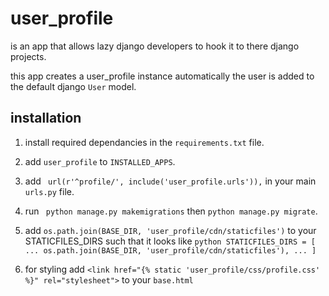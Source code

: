 # user_profile
is an app that allows lazy django developers to hook it to there django projects.

this app creates a user_profile instance automatically the user is added to the default django ```User``` model.

## installation
1. install required dependancies in the ```requirements.txt``` file.

2. add ```user_profile``` to ```INSTALLED_APPS```.

3. add ``` url(r'^profile/', include('user_profile.urls')),``` in your main ```urls.py``` file.

4. run ``` python manage.py makemigrations``` then ```python manage.py migrate```.

5. add ```os.path.join(BASE_DIR, 'user_profile/cdn/staticfiles')``` to your STATICFILES_DIRS such that
   it looks like ```python
   STATICFILES_DIRS = [
       ...
       os.path.join(BASE_DIR, 'user_profile/cdn/staticfiles'),
       ...
       ]
       ```

6. for styling add ```<link href="{% static 'user_profile/css/profile.css' %}" rel="stylesheet">``` to your ```base.html```





